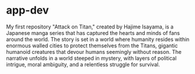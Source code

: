 # app-dev
My first repository
"Attack on Titan," created by Hajime Isayama, is a Japanese manga series that has captured the hearts and minds of fans around the world. The story is set in a world where humanity resides within enormous walled cities to protect themselves from the Titans, gigantic humanoid creatures that devour humans seemingly without reason. The narrative unfolds in a world steeped in mystery, with layers of political intrigue, moral ambiguity, and a relentless struggle for survival.


